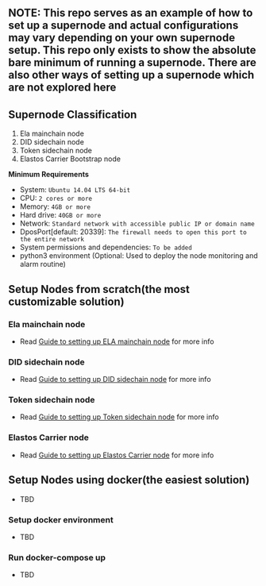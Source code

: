 ## NOTE: This repo serves as an example of how to set up a supernode and actual configurations may vary depending on your own supernode setup. This repo only exists to show the absolute bare minimum of running a supernode. There are also other ways of setting up a supernode which are not explored here

## Supernode Classification
1. Ela mainchain node
2. DID sidechain node
3. Token sidechain node
4. Elastos Carrier Bootstrap node

**Minimum Requirements**
- System: `Ubuntu 14.04 LTS 64-bit`
- CPU: `2 cores or more`
- Memory: `4GB or more`
- Hard drive: `40GB or more`
- Network: `Standard network with accessible public IP or domain name`
- DposPort[default: 20339]: `The firewall needs to open this port to the entire network`
- System permissions and dependencies: `To be added`
- python3 environment (Optional: Used to deploy the node monitoring and alarm routine)

## Setup Nodes from scratch(the most customizable solution)

### Ela mainchain node
- Read [Guide to setting up ELA mainchain node](./ubuntu/setup-ela-node.md) for more info

### DID sidechain node
- Read [Guide to setting up DID sidechain node](./ubuntu/setup-did-sidechain-node.md) for more info

### Token sidechain node
- Read [Guide to setting up Token sidechain node](./ubuntu/setup-token-sidechain-node.md) for more info

### Elastos Carrier node
- Read [Guide to setting up Elastos Carrier node](./ubuntu/setup-elastos-carrier-node.md) for more info

## Setup Nodes using docker(the easiest solution)
- TBD

### Setup docker environment
- TBD

### Run docker-compose up
- TBD